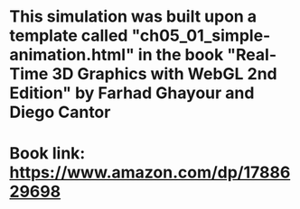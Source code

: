 # This simulation was built upon a template called "ch05_01_simple-animation.html" in the book "Real-Time 3D Graphics with WebGL 2nd Edition" by Farhad Ghayour and Diego Cantor 
# Book link: https://www.amazon.com/dp/1788629698